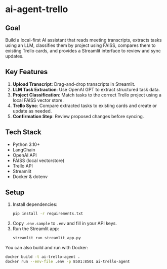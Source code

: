 # ai-agent-trello

## Goal
Build a local-first AI assistant that reads meeting transcripts, extracts tasks
using an LLM, classifies them by project using FAISS, compares them to existing
Trello cards, and provides a Streamlit interface to review and sync updates.

## Key Features
1. **Upload Transcript**: Drag-and-drop transcripts in Streamlit.
2. **LLM Task Extraction**: Use OpenAI GPT to extract structured task data.
3. **Project Classification**: Match tasks to the correct Trello project using a
   local FAISS vector store.
4. **Trello Sync**: Compare extracted tasks to existing cards and create or update as needed.
5. **Confirmation Step**: Review proposed changes before syncing.

## Tech Stack
- Python 3.10+
- LangChain
- OpenAI API
- FAISS (local vectorstore)
- Trello API
- Streamlit
- Docker & dotenv

## Setup
1. Install dependencies:
   ```bash
   pip install -r requirements.txt
   ```
2. Copy `.env.sample` to `.env` and fill in your API keys.
3. Run the Streamlit app:
   ```bash
   streamlit run streamlit_app.py
   ```

You can also build and run with Docker:

```bash
docker build -t ai-trello-agent .
docker run --env-file .env -p 8501:8501 ai-trello-agent
```
